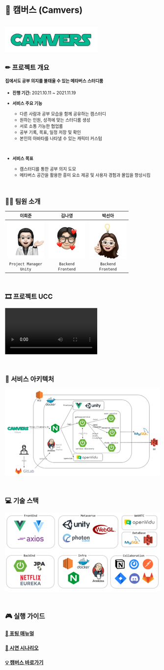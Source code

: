 # 📖 캠버스 (Camvers)



<br>



<img src="./document/assets/logo.png" width="300px;">



<br>



## ✏ 프로젝트 개요



#### 집에서도 공부 의지를 불태울 수 있는 메타버스 스터디룸



- **진행 기간:** 2021.10.11 ~ 2021.11.19

- **서비스 주요 기능**

  - 다른 사람과 공부 모습을 함께 공유하는 캠스터디
  - 원하는 인원, 성격에 맞는 스터디룸 생성
  - 서로 소통 가능한 협업룸
  - 공부 기록, 목표, 일정 저장 및 확인
  - 본인의 아바타를 나타낼 수 있는 캐릭터 커스텀

<br>

- **서비스 목표**

  - 캠스터디를 통한 공부 의지 도모
  - 메타버스 공간을 활용한 흥미 요소 제공 및 사용자 경험과 몰입을 향상시킴

    

<br>



## 👩‍💻 팀원 소개

|   <center>이희준</center>  |  <center>김나영</center>  |  <center>박선아</center> |
| :-----------------------------: | :-------------------------------: | :------------------------: |
|   <img src="./document/assets/hj.png" width="120px;">   | <img src="./document/assets/ny.png" width="120px;"> | <img src="./document/assets/sa.png" width="120px;"> |
| `Project Manager` <br/> `Unity`                         |  `Backend` <br/>`Frontend`                          |  `Backend`<br/>`Frontend`   |



<br>



## 🎞 프로젝트 UCC

![](./document/assets/camversUCC.mp4)



<br>



## 🧩  서비스 아키텍처

![architecture](./document/assets/architecture.PNG)



<br>



## 💻 기술 스택

![stack](./document/assets/stack.PNG)



<br>



## 🎮 실행 가이드

### [🔧 포팅 매뉴얼](./exec/PortingManual.md)

### [📃 시연 시나리오](./exec/캠버스-시연-시나리오.pdf)

### [💡 캠버스 바로가기](https://camvers.kr)



